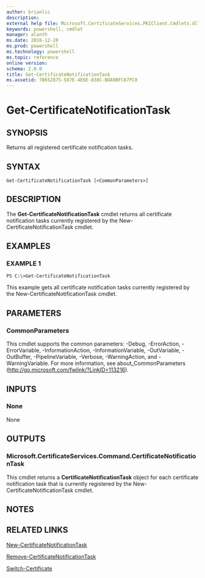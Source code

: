 ```yaml
---
author: brianlic
description: 
external help file: Microsoft.CertificateServices.PKIClient.Cmdlets.dll-Help.xml
keywords: powershell, cmdlet
manager: alanth
ms.date: 2016-12-20
ms.prod: powershell
ms.technology: powershell
ms.topic: reference
online version: 
schema: 2.0.0
title: Get-CertificateNotificationTask
ms.assetid: 7B652875-587E-4E6E-838C-BDA9BFC67FC8
---
```


# Get-CertificateNotificationTask

## SYNOPSIS
Returns all registered certificate notification tasks.

## SYNTAX

```
Get-CertificateNotificationTask [<CommonParameters>]
```

## DESCRIPTION
The **Get-CertificateNotificationTask** cmdlet returns all certificate notification tasks currently registered by the New-CertificateNotificationTask cmdlet.

## EXAMPLES

### EXAMPLE 1
```
PS C:\>Get-CertificateNotificationTask
```

This example gets all certificate notification tasks currently registered by the New-CertificateNotificationTask cmdlet.

## PARAMETERS

### CommonParameters
This cmdlet supports the common parameters: -Debug, -ErrorAction, -ErrorVariable, -InformationAction, -InformationVariable, -OutVariable, -OutBuffer, -PipelineVariable, -Verbose, -WarningAction, and -WarningVariable. For more information, see about_CommonParameters (http://go.microsoft.com/fwlink/?LinkID=113216).

## INPUTS

### None
None

## OUTPUTS

### Microsoft.CertificateServices.Command.CertificateNotificationTask
This cmdlet returns a **CertificateNotificationTask** object for each certificate notification task that is currently registered by the New-CertificateNotificationTask cmdlet.

## NOTES

## RELATED LINKS

[New-CertificateNotificationTask](./New-CertificateNotificationTask.md)

[Remove-CertificateNotificationTask](./Remove-CertificateNotificationTask.md)

[Switch-Certificate](./Switch-Certificate.md)

